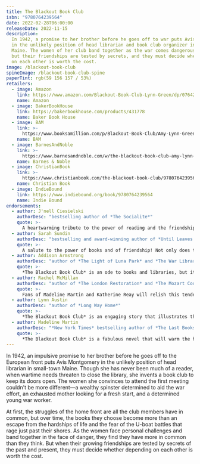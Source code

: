 ```yaml
---
title: The Blackout Book Club
isbn: "9780764239564"
date: 2022-02-28T06:00:00
releaseDate: 2022-11-15
description:
  In 1942, a promise to her brother before he goes off to war puts Avis Montgomery
  in the unlikely position of head librarian and book club organizer in small-town
  Maine. The women of her club band together as the war comes dangerously close,
  but their friendships are tested by secrets, and they must decide whether depending
  on each other is worth the cost.
image: /blackout-book-club
spineImage: /blackout-book-club-spine
paperTint: rgb(59 156 157 / 53%)
retailers:
  - image: Amazon
    link: https://www.amazon.com/Blackout-Book-Club-Lynn-Green/dp/0764239562/
    name: Amazon
  - image: BakerBookHouse
    link: https://bakerbookhouse.com/products/431778
    name: Baker Book House
  - image: BAM
    link: >-
      https://www.booksamillion.com/p/Blackout-Book-Club/Amy-Lynn-Green/9780764239564?id=7838045165670
    name: BAM
  - image: BarnesAndNoble
    link: >-
      https://www.barnesandnoble.com/w/the-blackout-book-club-amy-lynn-green/1141012099?ean=9780764239564
    name: Barnes & Noble
  - image: ChristianBook
    link: >-
      https://www.christianbook.com/the-blackout-book-club/9780764239564/pd/239564
    name: Christian Book
  - image: IndieBound
    link: https://www.indiebound.org/book/9780764239564
    name: Indie Bound
endorsements:
  - author: J'nell Ciesielski
    authorDesc: "bestselling author of *The Socialite*"
    quote: >-
      A heartwarming tribute to the power of reading and the friendships it forges during the darkest of times. Green weaves together the struggle of war, the resilience of the home front, and the love that can bind a community together in her novel *The Blackout Book Club*, reminding readers that hope can often be found where least expected.
  - author: Sarah Sundin
    authorDesc: "bestselling and award-winning author of *Until Leaves Fall in Paris*"
    quote: >-
      A salute to the power of books and of friendship! Not only does the writing sparkle with Green's trademark wit, but the characters become your dear friends, slowly exposing the hurts and secrets that have shaped them. Come to *The Blackout Book Club* for the fun--stay for the depth
  - author: Addison Armstrong
    authorDesc: "author of *The Light of Luna Park* and *The War Librarian*"
    quote: >-
      *The Blackout Book Club* is an ode to books and libraries, but it's also an ode to human connection. Amy Lynn Green's entire cast of characters comes vividly to life, each woman with a distinct voice that makes the reader feel as much like her friend as her fellow book club members are. I couldn't put this book down!
  - author: Rachel McMillan
    authorDesc: "author of *The London Restoration* and *The Mozart Code*"
    quote: >-
      Fans of Madeline Martin and Katherine Reay will relish this tender, intimate look at the resilience of words and the power they wield in forging the strongest of bonds in the darkest of times. *The Blackout Book Club* is a delicious peek behind the curtain of nostalgia and a stunning portrait of the men and women whose lives are threaded through the poignant tapestry of storytelling: in letters and documents and in books. A book lover's dream, *The Blackout Book Club* solidifies Green as an inimitable chronicler of the American home-front experience.
  - author: Lynn Austin
    authorDesc: "author of *Long Way Home*"
    quote: >-
      *The Blackout Book Club* is an engaging story that illustrates the power of books to unite and encourage us in trying times. The wonderfully diverse cast of quirky characters brings to life the shared worries and hopes of people on the WWII home front. A wonderful read.
  - author: Madeline Martin
    authorDesc: "*New York Times* bestselling author of *The Last Bookshop in London*"
    quote: >-
      *The Blackout Book Club* is a fabulous novel that will warm the hearts of readers everywhere. Amy Lynn Green gives us a poignant look at life on the home front during WWII and how comfort and camaraderie can be found in the shared love of books. This will be a wonderful book club read!
---
```


In 1942, an impulsive promise to her brother before he goes off to the European front puts Avis Montgomery in the unlikely position of head librarian in small-town Maine. Though she has never been much of a reader, when wartime needs threaten to close the library, she invents a book club to keep its doors open. The women she convinces to attend the first meeting couldn't be more different&mdash;a wealthy spinster determined to aid the war effort, an exhausted mother looking for a fresh start, and a determined young war worker.

At first, the struggles of the home front are all the club members have in common, but over time, the books they choose become more than an escape from the hardships of life and the fear of the U-boat battles that rage just past their shores. As the women face personal challenges and band together in the face of danger, they find they have more in common than they think. But when their growing friendships are tested by secrets of the past and present, they must decide whether depending on each other is worth the cost.
